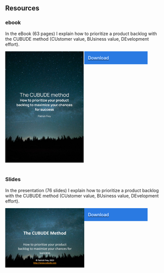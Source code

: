 ## Resources

### ebook

In the eBook (63 pages) I explain how to prioritize a product backlog with the CUBUDE method (CUstomer value, BUsiness value, DEvelopment effort). 

<div style="display: flex;">
    <div style="width: 50%;">
        <a href="/assets/The CUBUDE method (book).pdf" download>
            <img src="/assets/CUBUDE_Method_Book.jpg" alt="The CUBUDE method (book).pdf" width="250px">
        </a>
    </div>
    <div style="width: 40%;">    
        <a href="/assets/The CUBUDE method (book).pdf" download>
            <div style="border: 2px solid; border-color: #2a7ae2; padding:10px; background-color: #2a7ae2; color: white;">
                Download
            </div>
        </a>
    </div>
</div>
<br/>

### Slides

In the presentation (76 slides) I explain how to prioritize a product backlog with the CUBUDE method (CUstomer value, BUsiness value, DEvelopment effort). 

<div style="display: flex;">
    <div style="width: 50%;">
        <a href="/assets/The CUBUDE method (slides).pdf" download>
            <img src="/assets/CUBUDE_Method_Slides.jpg" alt="The CUBUDE method (slides).pdf" width="350px">
        </a>
    </div>
    <div style="width: 40%;">    
        <a href="/assets/The CUBUDE method (slides).pdf" download>
            <div style="border: 2px solid; border-color: #2a7ae2; padding:10px; background-color: #2a7ae2; color: white;">
                Download
            </div>
        </a>
    </div>
</div>
<br/>
